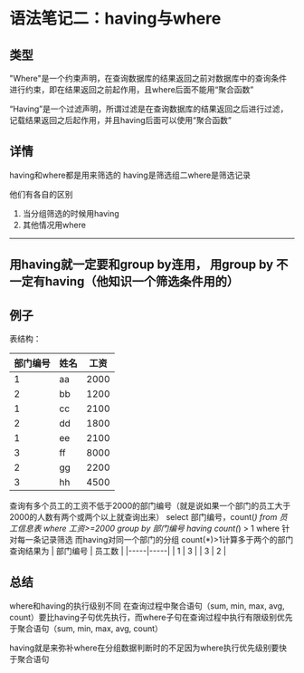 # 语法笔记二：having与where


## 类型
"Where"是一个约束声明，在查询数据库的结果返回之前对数据库中的查询条件进行约束，即在结果返回之前起作用，且where后面不能用“聚合函数”

“Having”是一个过滤声明，所谓过滤是在查询数据库的结果返回之后进行过滤，记载结果返回之后起作用，并且having后面可以使用“聚合函数”

## 详情

having和where都是用来筛选的
having是筛选组二where是筛选记录

他们有各自的区别

1. 当分组筛选的时候用having
2. 其他情况用where

----------------------------------------------------------
用having就一定要和group by连用，
用group by 不一定有having（他知识一个筛选条件用的）
----------------------------------------------------------


## 例子

表结构：

| 部门编号 | 姓名 | 工资 |
|-----|-----|-----|
|  1  |  aa |2000 |
|  2  |  bb |1200 |
|  1  |  cc |2100 |
|  2  |  dd |1800 |
|  1  |  ee |2100 |
|  3  |  ff |8000 |
|  2  |  gg |2200 |
|  3  |  hh |4500 |


查询有多个员工的工资不低于2000的部门编号（就是说如果一个部门的员工大于2000的人数有两个或两个以上就查询出来）
select 部门编号，count(*) from 员工信息表
where 工资>=2000
group by 部门编号
having count(*) > 1
where 针对每一条记录筛选
而having对同一个部门的分组
count(*)>1计算多于两个的部门
查询结果为
| 部门编号 | 员工数 |
|-----|-----|
| 1   |  3  |
| 3   |  2  |


## 总结
where和having的执行级别不同
在查询过程中聚合语句（sum, min, max, avg, count）要比having子句优先执行，而where子句在查询过程中执行有限级别优先于聚合语句（sum, min, max, avg, count）

having就是来弥补where在分组数据判断时的不足因为where执行优先级别要快于聚合语句
